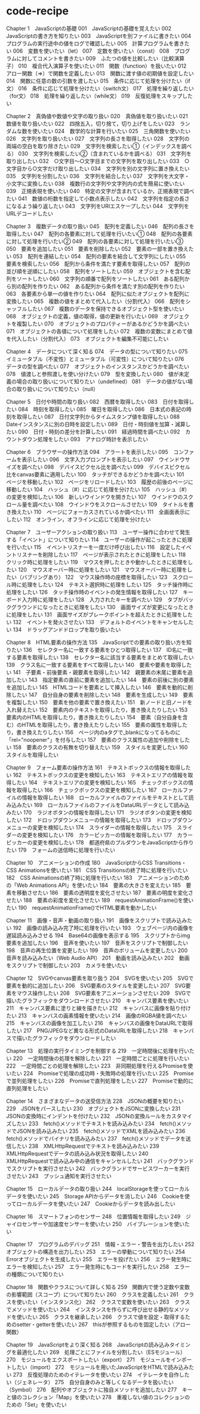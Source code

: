 # code-recipe

Chapter 1　JavaScriptの基礎
001　JavaScriptの基礎を覚えたい
002　JavaScriptの書き方を知りたい
003　JavaScriptを別ファイルに書きたい
004　プログラムの実行途中の値をログで確認したい
005　計算プログラムを書きたい
006　変数を使いたい（let）
007　定数を使いたい（const）
008　プログラムに対してコメントを書きたい
009　ふたつの値を比較したい（比較演算子）
010　複合代入演算子を使いたい
011　関数（function）を扱いたい
012　アロー関数（=>）で関数を定義したい
013　関数に渡す値の初期値を設定したい
014　関数に任意の数の引数を渡したい
015　条件に応じて処理を分けたい（if文）
016　条件に応じて処理を分けたい（switch文）
017　処理を繰り返したい（for文）
018　処理を繰り返したい（while文）
019　反復処理をスキップしたい

Chapter 2　真偽値や数値や文字の取り扱い
020　真偽値を取り扱いたい
021　数値を取り扱いたい
022　四捨五入，切り捨て，切り上げをしたい
023　ランダムな数を使いたい
024　数学的な計算を行いたい
025　三角関数を使いたい
026　文字列を取り扱いたい
027　文字列の長さを取得したい
028　文字列の両端の空白を取り除きたい
029　文字列を検索したい①（インデックスを調べる）
030　文字列を検索したい②（含まれているかを調べる）
031　文字列を取り出したい
032　○文字目～○文字目までの文字列を取り出したい
033　○文字目から○文字だけ取り出したい
034　文字列を別の文字列に置き換えたい
035　文字列を分割したい
036　文字列を結合したい
037　文字列を大文字・小文字に変換したい
038　複数行の文字列や文字列内の式を簡易に使いたい
039　正規表現を使いたい
040　特定の文字が含まれているか，正規表現で調べたい
041　数値の桁数を指定して小数点表示したい
042　文字列を指定の長さになるよう繰り返したい
043　文字列をURIエスケープしたい
044　文字列をURLデコードしたい

Chapter 3　複数データの取り扱い
045　配列を定義したい
046　配列の長さを取得したい
047　配列の各要素に対して処理を行いたい①
048　配列の各要素に対して処理を行いたい②
049　配列の各要素に対して処理を行いたい③
050　要素を追加したい
051　要素を削除したい
052　要素の一部を置き換えたい
053　配列を連結したい
054　配列の要素を結合して文字列にしたい
055　要素を検索したい
056　配列から条件を満たす要素を取得したい
057　配列の並び順を逆順にしたい
058　配列をソートしたい
059　オブジェクトを含む配列をソートしたい
060　文字列の順番で配列をソートしたい
061　ある配列から別の配列を作りたい
062　ある配列から条件を満たす別の配列を作りたい
063　各要素から単一の値を作りたい
064　配列に似たオブジェクトを配列に変換したい
065　複数の値をまとめて代入したい（分割代入）
066　配列をシャッフルしたい
067　複数のデータを保持できるオブジェクト型を使いたい
068　オブジェクトの定義，値の取得，値の更新を行いたい
069　オブジェクトを複製したい
070　オブジェクトのプロパティーがあるかどうかを調べたい
071　オブジェクトの各値について処理をしたい
072　複数の変数にまとめて値を代入したい（分割代入）
073　オブジェクトを編集不可能にしたい

Chapter 4　データについて深く知る
074　データの型について知りたい
075　イミュータブル（不変性）とミュータブル（可変性）について知りたい
076　データの型を調べたい
077　オブジェクトのインスタンスかどうかを調べたい
078　値渡しと参照渡しを使い分けたい
079　型を変換したい
080　値が未定義の場合の取り扱いについて知りたい（undefined）
081　データの値がない場合の取り扱いについて知りたい（null）

Chapter 5　日付や時間の取り扱い
082　西暦を取得したい
083　日付を取得したい
084　時刻を取得したい
085　曜日を取得したい
086　日本式の表記の時刻を取得したい
087　日付文字列からタイムスタンプ値を取得したい
088　Dateインスタンスに別の日時を設定したい
089　日付・時刻値を加算・減算したい
090　日付・時刻の差分を計算したい
091　経過時間を調べたい
092　カウントダウン処理をしたい
093　アナログ時計を表示したい

Chapter 6　ブラウザーの操作方法
094　アラートを表示したい
095　コンファームを表示したい
096　文字入力プロンプトを表示したい
097　ウインドウサイズを調べたい
098　デバイスピクセル比を調べたい
099　デバイスピクセル比をcanvas要素に適用したい
100　タッチができるかどうかを調べたい
101　ページを移動したい
102　ページをリロードしたい
103　履歴の前後のページに移動したい
104　ハッシュ（#）に応じて処理を分けたい
105　ハッシュ（#）の変更を検知したい
106　新しいウインドウを開きたい
107　ウインドウのスクロール量を調べたい
108　ウインドウをスクロールさせたい
109　タイトルを書き換えたい
110　ページにフォーカスされているか調べたい
111　全画面表示にしたい
112　オンライン，オフラインに応じて処理を分けたい

Chapter 7　ユーザーアクションの取り扱い
113　ユーザー操作に合わせて発生する「イベント」について知りたい
114　ユーザーの操作が起こったときに処理を行いたい
115　イベントリスナーを一度だけ呼び出したい
116　設定したイベントリスナーを削除したい
117　ページが表示されたときに処理をしたい
118　クリック時に処理をしたい
119　マウスを押したときや動かしたときに処理をしたい
120　マウスオーバー時に処理をしたい
121　マウスオーバー時に処理をしたい（バブリングあり）
122　マウス操作時の座標を取得したい
123　スクロール時に処理をしたい
124　テキスト選択時に処理をしたい
125　タッチ操作時に処理をしたい
126　タッチ操作時のイベントの発生情報を取得したい
127　キーボード入力時に処理をしたい
128　入力されたキーを調べたい
129　タブがバックグラウンドになったときに処理をしたい
130　画面サイズが変更になったときに処理をしたい
131　画面サイズがブレークポイントを超えたときに処理をしたい
132　イベントを発火させたい
133　デフォルトのイベントをキャンセルしたい
134　ドラッグアンドドロップを取り扱いたい

Chapter 8　HTML要素の操作方法
135　JavaScriptでの要素の取り扱い方を知りたい
136　セレクター名に一致する要素をひとつ取得したい
137　ID名に一致する要素を取得したい
138　セレクター名に該当する要素をまとめて取得したい
139　クラス名に一致する要素をすべて取得したい
140　要素や要素を取得したい
141　子要素・前後要素・親要素を取得したい
142　親要素の末尾に要素を追加したい
143　指定要素の直前に要素を追加したい
144　要素の前後に別の要素を追加したい
145　HTMLコードを要素として挿入したい
146　要素を動的に削除したい
147　自分自身の要素を削除したい
148　要素を生成したい
149　要素を複製したい
150　要素を他の要素で置き換えたい
151　新ノードと旧ノードを入れ替えたい
152　要素内のテキストを取得したり，書き換えたりしたい
153　要素内のHTMLを取得したり，書き換えたりしたい
154　要素（自分自身を含む）のHTMLを取得したり，書き換えたりしたい
155　要素の属性を取得したり，書き換えたりしたい
156　ページ内のaタグで_blankになってるものに「rel="noopener"」を付与したい
157　要素のクラス属性の追加や削除をしたい
158　要素のクラスの有無を切り替えたい
159　スタイルを変更したい
160　スタイルを取得したい

Chapter 9　フォーム要素の操作方法
161　テキストボックスの情報を取得したい
162　テキストボックスの変更を検知したい
163　テキストエリアの情報を取得したい
164　テキストエリアの変更を検知したい
165　チェックボックスの情報を取得したい
166　チェックボックスの変更を検知したい
167　ローカルファイルの情報を取得したい
168　ローカルファイルのファイルをテキストとして読み込みたい
169　ローカルファイルのファイルをDataURLデータとして読み込みたい
170　ラジオボタンの情報を取得したい
171　ラジオボタンの変更を検知したい
172　ドロップダウンメニューの情報を取得したい
173　ドロップダウンメニューの変更を検知したい
174　スライダーの情報を取得したい
175　スライダーの変更を検知したい
176　カラーピッカーの情報を取得したい
177　カラーピッカーの変更を検知したい
178　都道府県のプルダウンをJavaScriptから作りたい
179　フォームの送信時に処理を行いたい

Chapter 10　アニメーションの作成
180　JavaScriptからCSS Transitions・CSS Animationsを使いたい
181　CSS Transitionsの終了時に処理を行いたい
182　CSS Animationsの終了時に処理を行いたい
183　アニメーションのための「Web Animations API」を使いたい
184　要素の大きさを変えたい
185　要素を移動させたい
186　要素の透明度を変化させたい
187　要素の明度を変化させたい
188　要素の彩度を変化させたい
189　requestAnimationFrame()を使いたい
190　requestAnimationFrame()でHTML要素を動かしたい

Chapter 11　画像・音声・動画の取り扱い
191　画像をスクリプトで読み込みたい
192　画像の読み込み完了時に処理を行いたい
193　ウェブページ内の画像を遅延読み込みさせる
194　Base64の画像を表示する
195　スクリプトからimg要素を追加したい
196　音声を使いたい
197　音声をスクリプトで制御したい
198　音声の再生位置を変更したい
199　音声のボリュームを変更したい
200　音声を読み込みたい（Web Audio API）
201　動画を読み込みたい
202　動画をスクリプトで制御したい
203　カメラを使いたい

Chapter 12　SVGやcanvas要素を取り扱う
204　SVGを使いたい
205　SVGで要素を動的に追加したい
206　SVG要素のスタイルを変更したい
207　SVG要素をマウス操作したい
208　SVG要素をアニメーションさせたい
209　SVGで描いたグラフィックをダウンロードさせたい
210　キャンバス要素を使いたい
211　キャンバス要素に塗りと線を描きたい
212　キャンバスに画像を貼り付けたい
213　キャンバスの画素情報を使いたい
214　画像のRGBA値を調べたい
215　キャンバスの画像を加工したい
216　キャンバスの画像をDataURLで取得したい
217　PNG/JPEGなど異なる形式のDataURLを取得したい
218　キャンバスで描いたグラフィックをダウンロードしたい

Chapter 13　処理の実行タイミングを制御する
219　一定時間後に処理を行いたい
220　一定時間後の処理を解除したい
221　一定時間ごとに処理を行いたい
222　一定時間ごとの処理を解除したい
223　非同期処理を行えるPromiseを使いたい
224　Promiseで処理の成功時・失敗時の処理を行いたい
225　Promiseで並列処理をしたい
226　Promiseで直列処理をしたい
227　Promiseで動的に直列処理をしたい

Chapter 14　さまざまなデータの送受信方法
228　JSONの概要を知りたい
229　JSONをパースしたい
230　オブジェクトをJSONに変換したい
231　JSONの変換時にインデントを付けたい
232　JSONの変換ルールをカスタマイズしたい
233　fetch()メソッドでテキストを読み込みたい
234　fetch()メソッドでJSONを読み込みたい
235　fetch()メソッドでXMLを読み込みたい
236　fetch()メソッドでバイナリを読み込みたい
237　fetch()メソッドでデータを送信したい
238　XMLHttpRequestでテキストを読み込みたい
239　XMLHttpRequestでデータの読み込み状況を取得したい
240　XMLHttpRequestで読み込み中の通信をキャンセルしたい
241　バックグランドでスクリプトを実行させたい
242　バックグランドでサービスワーカーを実行させたい
243　プッシュ通知を実行させたい

Chapter 15　ローカルデータの取り扱い
244　localStorageを使ってローカルデータを使いたい
245　Storage APIからデータを消したい
246　Cookieを使ってローカルデータを使いたい
247　Cookieからデータを読み出したい

Chapter 16　スマートフォンのセンサー
248　位置情報を取得したい
249　ジャイロセンサーや加速度センサーを使いたい
250　バイブレーションを使いたい

Chapter 17　プログラムのデバッグ
251　情報・エラー・警告を出力したい
252　オブジェクトの構造を出力したい
253　エラーの挙動について知りたい
254　Errorオブジェクトを生成したい
255　エラーを投げたい
256　エラー発生時にエラーを検知したい
257　エラー発生時にもコードを実行したい
258　エラーの種類について知りたい

Chapter 18　関数やクラスについて詳しく知る
259　関数内で使う定数や変数の影響範囲（スコープ）について知りたい
260　クラスを定義したい
261　クラスを使いたい（インスタンス化）
262　クラスで変数を使いたい
263　クラスでメソッドを使いたい
264　インスタンスを作らずに呼び出せる静的なメソッドを使いたい
265　クラスを継承したい
266　クラスで値を設定・取得するためのsetter・getterを使いたい
267　thisが参照するものを固定したい（アロー関数）

Chapter 19　JavaScriptをより深く知る
268　JavaScriptの読み込みタイミングを最適化したい
269　処理ごとにファイルを分割したい（ESモジュール）
270　モジュールをエクスポートしたい（export）
271　モジュールをインポートしたい（import）
272　モジュールを用いたJavaScriptをHTMLで読み込みたい
273　反復処理のためのイテレータを使いたい
274　イテレータを自作したい（ジェネレータ）
275　自分自身のみと等しくなるデータを扱いたい（Symbol）
276　配列やオブジェクトに独自メソッドを追加したい
277　キーと値のコレクション「Map」を使いたい
278　重複しない値のコレクションのための「Set」を使いたい
